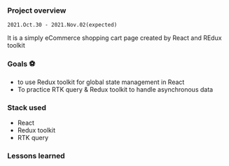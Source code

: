 ### Project overview
`2021.Oct.30 - 2021.Nov.02(expected)`

It is a simply eCommerce shopping cart page created by React and REdux toolkit

### Goals ⚽
- to use Redux toolkit for global state management in React
- To practice RTK query & Redux toolkit to handle asynchronous data 

### Stack used
- React
- Redux toolkit
- RTK query

### Lessons learned


